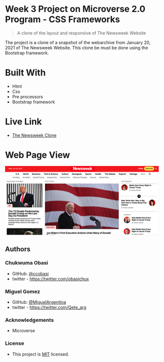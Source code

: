 # Week 3 Project on Microverse 2.0 Program - CSS Frameworks


> A clone of the layout and responsive of The Newsweek Website

The project is a clone of a snapshot of the webarchive from January 20, 2021 of The Newsweek
Website. This clone be must be done using the Bootstrap framework.

# Built With

* Html
* Css
* Pre processors
* Bootstrap framework

# Live Link

* [The Newsweek Clone](https://miguelargentina.github.io/Chukwuma-Miguel-Newsweek-clone/)

# Web Page View

<img width="1260" alt="Screenshot of the web page" src="https://github.com/MiguelArgentina/Chukwuma-Miguel-Newsweek-clone/blob/main/bootstrap-project-thumbnail.png">

## Authors

### Chukwuma Obasi
* GitHub: [@ccobasi](https://github.com/ccobasi)
* twitter - https://twitter.com/obasichux

### Miguel Gomez
* GitHub: [@MiguelArgentina](https://github.com/MiguelArgentina)
* twitter - https://twitter.com/Qete_arg

### Acknowledgements
* Microverse

### License
* This project is [MIT](lic.url) licensed.
